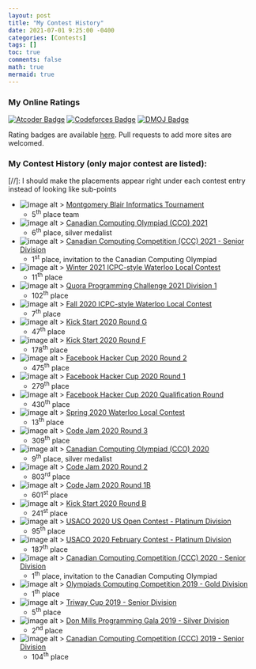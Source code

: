 ```yaml
---
layout: post
title: "My Contest History"
date: 2021-07-01 9:25:00 -0400
categories: [Contests]
tags: []
toc: true
comments: false
math: true
mermaid: true
---
```


### My Online Ratings
[![Atcoder Badge](https://crackersamdjam.ca/badges/Atcoder/crackersamdjam)](https://atcoder.jp/users/crackersamdjam)
[![Codeforces Badge](https://crackersamdjam.ca/badges/Codeforces/crackersamdjam)](https://codeforces.com/profile/crackersamdjam)
[![DMOJ Badge](https://crackersamdjam.ca/badges/DMOJ/crackersamdjam)](https://www.dmoj.ca/user/crackersamdjam)

Rating badges are available [here](https://github.com/crackersamdjam/Rating-Badges). Pull requests to add more sites are welcomed.


### My Contest History (only major contest are listed):

[//]: I should make the placements appear right under each contest entry instead of looking like sub-points
<!--
- ![image alt >](/assets/img/content/contest-history/.png) []()
  - 1<sup>th</sup> place
-->

- ![image alt >](/assets/img/content/contest-history/mbit.png) [Montgomery Blair Informatics Tournament](https://mbit.mbhs.edu/archive/2021s/)
  - 5<sup>th</sup> place team
- ![image alt >](/assets/img/content/contest-history/cemc.png) [Canadian Computing Olympiad (CCO) 2021](https://cemc.uwaterloo.ca/contests/past_contests/2021/2021CCOResults.pdf)
  - 6<sup>th</sup> place, silver medalist
- ![image alt >](/assets/img/content/contest-history/cemc.png) [Canadian Computing Competition (CCC) 2021 - Senior Division](https://cemc.uwaterloo.ca/contests/past_contests/2021/2021CCCResults.pdf)
  - 1<sup>st</sup> place, invitation to the Canadian Computing Olympiad
- ![image alt >](/assets/img/content/contest-history/icpc.png) [Winter 2021 ICPC-style Waterloo Local Contest](http://acm.student.cs.uwaterloo.ca/~acm00/210207score.html)
  - 11<sup>th</sup> place
- ![image alt >](/assets/img/content/contest-history/quora.jpg) [Quora Programming Challenge 2021 Division 1](https://docs.google.com/spreadsheets/d/1xVzryOFrhq7G9YpePcstexg8owvQPyev7EOXogdaI2c/edit#gid=0&range=A102)
  - 102<sup>th</sup> place
- ![image alt >](/assets/img/content/contest-history/icpc.png) [Fall 2020 ICPC-style Waterloo Local Contest](http://acm.student.cs.uwaterloo.ca/~acm00/201024score.html)
  - 7<sup>th</sup> place
- ![image alt >](/assets/img/content/contest-history/google.png) [Kick Start 2020 Round G](https://codingcompetitions.withgoogle.com/kickstart/round/00000000001a0069)
  - 47<sup>th</sup> place
- ![image alt >](/assets/img/content/contest-history/google.png) [Kick Start 2020 Round F](https://codingcompetitions.withgoogle.com/kickstart/round/000000000019ff48)
  - 178<sup>th</sup> place
- ![image alt >](/assets/img/content/contest-history/facebook.png) [Facebook Hacker Cup 2020 Round 2](https://www.facebook.com/codingcompetitions/hacker-cup/2020/round-2/scoreboard)
  - 475<sup>th</sup> place
- ![image alt >](/assets/img/content/contest-history/facebook.png) [Facebook Hacker Cup 2020 Round 1](https://www.facebook.com/codingcompetitions/hacker-cup/2020/round-1/scoreboard)
  - 279<sup>th</sup> place
- ![image alt >](/assets/img/content/contest-history/facebook.png) [Facebook Hacker Cup 2020 Qualification Round
](https://www.facebook.com/codingcompetitions/hacker-cup/2020/qualification-round/scoreboard)
  - 430<sup>th</sup> place
- ![image alt >](/assets/img/content/contest-history/icpc.png) [Spring 2020 Waterloo Local Contest](http://acm.student.cs.uwaterloo.ca/~acm00/200725score.html)
  - 13<sup>th</sup> place
- ![image alt >](/assets/img/content/contest-history/google.png) [Code Jam 2020 Round 3](https://codingcompetitions.withgoogle.com/codejam/round/000000000019ff7e)
  - 309<sup>th</sup> place
- ![image alt >](/assets/img/content/contest-history/cemc.png) [Canadian Computing Olympiad (CCO) 2020](https://cemc.uwaterloo.ca/contests/past_contests/2020/2020CCOResults.pdf)
  - 9<sup>th</sup> place, silver medalist
- ![image alt >](/assets/img/content/contest-history/google.png) [Code Jam 2020 Round 2](https://codingcompetitions.withgoogle.com/codejam/round/000000000019ffb9)
  - 803<sup>rd</sup> place
- ![image alt >](/assets/img/content/contest-history/google.png) [Code Jam 2020 Round 1B](https://codingcompetitions.withgoogle.com/codejam/round/000000000019fef2)
  - 601<sup>st</sup> place
- ![image alt >](/assets/img/content/contest-history/google.png) [Kick Start 2020 Round B](https://codingcompetitions.withgoogle.com/kickstart/round/000000000019ffc8)
  - 241<sup>st</sup> place
- ![image alt >](/assets/img/content/contest-history/usaco.png) [USACO 2020 US Open Contest - Platinum Division](http://www.usaco.org/index.php?page=open20results)
  - 95<sup>th</sup> place
- ![image alt >](/assets/img/content/contest-history/usaco.png) [USACO 2020 February Contest - Platinum Division](http://www.usaco.org/index.php?page=feb20results)
  - 187<sup>th</sup> place
- ![image alt >](/assets/img/content/contest-history/cemc.png) [Canadian Computing Competition (CCC) 2020 - Senior Division](https://cemc.uwaterloo.ca/contests/past_contests/2020/2020CCCResults.pdf)
  - 1<sup>th</sup> place, invitation to the Canadian Computing Olympiad
- ![image alt >](/assets/img/content/contest-history/dmoj.png) [Olympiads Computing Competition 2019 - Gold Division](https://dmoj.ca/occ)
  - 1<sup>th</sup> place
- ![image alt >](/assets/img/content/contest-history/dmoj.png) [Triway Cup 2019 - Senior Division](https://dmoj.ca/contest/tc19summers)
  - 5<sup>th</sup> place
- ![image alt >](/assets/img/content/contest-history/dmoj.png) [Don Mills Programming Gala 2019 - Silver Division](https://dmoj.ca/dmpg/2019)
  - 2<sup>nd</sup> place
- ![image alt >](/assets/img/content/contest-history/cemc.png) [Canadian Computing Competition (CCC) 2019 - Senior Division](https://cemc.uwaterloo.ca/contests/computing/2019/stage%201/2019CCCResults.pdf)
  - 104<sup>th</sup> place

